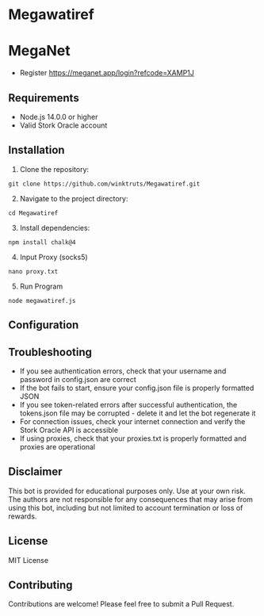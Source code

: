 # Megawatiref

# MegaNet
- Register https://meganet.app/login?refcode=XAMP1J


## Requirements

- Node.js 14.0.0 or higher
- Valid Stork Oracle account

## Installation

1. Clone the repository:
```
git clone https://github.com/winktruts/Megawatiref.git
```

2. Navigate to the project directory:
```
cd Megawatiref
```

3. Install dependencies:
```
npm install chalk@4
```

4. Input Proxy (socks5)
```
nano proxy.txt
```

5. Run Program
```
node megawatiref.js
```

## Configuration
## Troubleshooting

- If you see authentication errors, check that your username and password in config.json are correct
- If the bot fails to start, ensure your config.json file is properly formatted JSON
- If you see token-related errors after successful authentication, the tokens.json file may be corrupted - delete it and let the bot regenerate it
- For connection issues, check your internet connection and verify the Stork Oracle API is accessible
- If using proxies, check that your proxies.txt is properly formatted and proxies are operational

## Disclaimer

This bot is provided for educational purposes only. Use at your own risk. The authors are not responsible for any consequences that may arise from using this bot, including but not limited to account termination or loss of rewards.

## License

MIT License

## Contributing

Contributions are welcome! Please feel free to submit a Pull Request.
